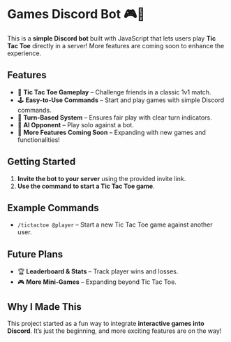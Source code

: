 # Games Discord Bot 🎮🤖  

This is a **simple Discord bot** built with JavaScript that lets users play **Tic Tac Toe** directly in a server! More features are coming soon to enhance the experience.  

## Features  

- 🎲 **Tic Tac Toe Gameplay** – Challenge friends in a classic 1v1 match.  
- 🕹️ **Easy-to-Use Commands** – Start and play games with simple Discord commands.  
- 🔄 **Turn-Based System** – Ensures fair play with clear turn indicators.
- 🤖 **AI Opponent** – Play solo against a bot.  
- 🚀 **More Features Coming Soon** – Expanding with new games and functionalities!  

## Getting Started  

1. **Invite the bot to your server** using the provided invite link.  
2. **Use the command to start a Tic Tac Toe game**.  

## Example Commands  

- `/tictactoe @player` – Start a new Tic Tac Toe game against another user.  

## Future Plans  

- 🏆 **Leaderboard & Stats** – Track player wins and losses.  
- 🎮 **More Mini-Games** – Expanding beyond Tic Tac Toe.  

## Why I Made This  

This project started as a fun way to integrate **interactive games into Discord**. It’s just the beginning, and more exciting features are on the way!  
